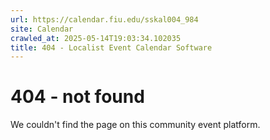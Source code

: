 ```yaml
---
url: https://calendar.fiu.edu/sskal004_984
site: Calendar
crawled_at: 2025-05-14T19:03:34.102035
title: 404 - Localist Event Calendar Software
---
```


# 404 - not found
We couldn't find the page on this community event platform.
